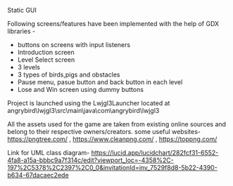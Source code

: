 Static GUI

Following screens/features have been implemented with the help of GDX libraries -
- buttons on screens with input listeners
- Introduction screen
- Level Select screen
- 3 levels
- 3 types of birds,pigs and obstacles
- Pause menu, pasue button and back button in each level
- Lose and Win screen using dummy buttons

Project is launched using the Lwjgl3Launcher located at angrybird\lwjgl3\src\main\java\com\angrybird\lwjgl3

All the assets used for the game are taken from existing online sources and belong to their respective owners/creators.
some useful websites- https://pngtree.com/ , https://www.cleanpng.com/ , https://toppng.com/

Link for UML class diagram- https://lucid.app/lucidchart/282fcf31-6552-4fa8-a15a-bbbc9a7f314c/edit?viewport_loc=-4358%2C-197%2C5378%2C2397%2C0_0&invitationId=inv_7529f8d8-5b22-4390-b634-67dacaec2ede
